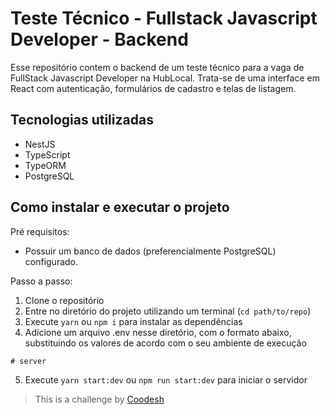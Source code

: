 # Teste Técnico - Fullstack Javascript Developer - Backend

Esse repositório contem o backend de um teste técnico para a vaga de FullStack Javascript Developer na HubLocal. Trata-se de uma interface em React com autenticação, formulários de cadastro e telas de listagem.

## Tecnologias utilizadas
- NestJS
- TypeScript
- TypeORM
- PostgreSQL

## Como instalar e executar o projeto
Pré requisitos:
  - Possuir um banco de dados (preferencialmente PostgreSQL) configurado.

Passo a passo:
1. Clone o repositório
2. Entre no diretório do projeto utilizando um terminal (`cd path/to/repo`)
3. Execute `yarn` ou `npm i` para instalar as dependências
4. Adicione um arquivo .env nesse diretório, com o formato abaixo, substituindo os valores de acordo com o seu ambiente de execução
  ```shell
  # server
  
  ```
5. Execute `yarn start:dev` ou `npm run start:dev` para iniciar o servidor

>  This is a challenge by [Coodesh](https://coodesh.com/)
